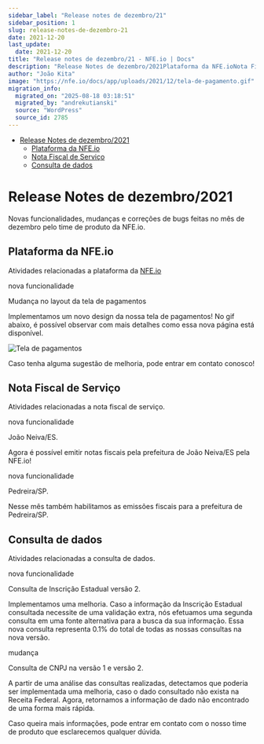 ```yaml
---
sidebar_label: "Release notes de dezembro/21"
sidebar_position: 1
slug: release-notes-de-dezembro-21
date: 2021-12-20
last_update:
  date: 2021-12-20
title: "Release notes de dezembro/21 - NFE.io | Docs"
description: "Release Notes de dezembro/2021Plataforma da NFE.ioNota Fiscal de ServiçoConsulta de dados Release Notes de dezembro/2021 Novas funcionalidades, mudanças e correções de bugs feitas&#8230;"
author: "João Kita"
image: "https://nfe.io/docs/app/uploads/2021/12/tela-de-pagamento.gif"
migration_info:
  migrated_on: "2025-08-18 03:18:51"
  migrated_by: "andrekutianski"
  source: "WordPress"
  source_id: 2785
---
```


* [Release Notes de dezembro/2021][1]  
   * [Plataforma da NFE.io][2]  
   * [Nota Fiscal de Serviço][3]  
   * [Consulta de dados][4]

# Release Notes de dezembro/2021

Novas funcionalidades, mudanças e correções de bugs feitas no mês de dezembro pelo time de produto da NFE.io.

## Plataforma da NFE.io

Atividades relacionadas a plataforma da [NFE.io][5]  

nova funcionalidade

Mudança no layout da tela de pagamentos

Implementamos um novo design da nossa tela de pagamentos! No gif abaixo, é possível observar com mais detalhes como essa nova página está disponível.

![Tela de pagamentos](https://nfe.io/docs/app/uploads/2021/12/tela-de-pagamento.gif "Tela de pagamentos")

Caso tenha alguma sugestão de melhoria, pode entrar em contato conosco!

## Nota Fiscal de Serviço

Atividades relacionadas a nota fiscal de serviço.  

nova funcionalidade

João Neiva/ES.

Agora é possível emitir notas fiscais pela prefeitura de João Neiva/ES pela NFE.io!

nova funcionalidade

Pedreira/SP.

Nesse mês também habilitamos as emissões fiscais para a prefeitura de Pedreira/SP.

## Consulta de dados

Atividades relacionadas a consulta de dados.  

nova funcionalidade

Consulta de Inscrição Estadual versão 2.

Implementamos uma melhoria. Caso a informação da Inscrição Estadual consultada necessite de uma validação extra, nós efetuamos uma segunda consulta em uma fonte alternativa para a busca da sua informação. Essa nova consulta representa 0.1% do total de todas as nossas consultas na nova versão.

mudança

Consulta de CNPJ na versão 1 e versão 2.

A partir de uma análise das consultas realizadas, detectamos que poderia ser implementada uma melhoria, caso o dado consultado não exista na Receita Federal. Agora, retornamos a informação de dado não encontrado de uma forma mais rápida.

Caso queira mais informações, pode entrar em contato com o nosso time de produto que esclarecemos qualquer dúvida.


[1]: #Release%5FNotes%5Fde%5Fdezembro2021
[2]: #Plataforma%5Fda%5FNFEio
[3]: #Nota%5FFiscal%5Fde%5FServico
[4]: #Consulta%5Fde%5Fdados
[5]: https://app.nfe.io